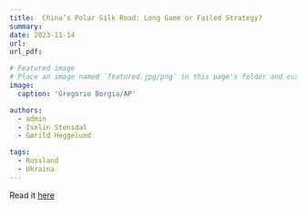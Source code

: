 ```yaml
---
title:  China’s Polar Silk Road: Long Game or Failed Strategy?
summary: 
date: 2023-11-14
url: 
url_pdf: 

# Featured image
# Place an image named `featured.jpg/png` in this page's folder and customize its options here.
image: 
  caption: 'Gregorio Borgia/AP'

authors:
  - admin
  - Iselin Stensdal
  - Gørild Heggelund

tags:
  - Russland
  - Ukraina
---
```

Read it [here](https://www.thearcticinstitute.org/china-polar-silk-road-long-game-failed-strategy/)